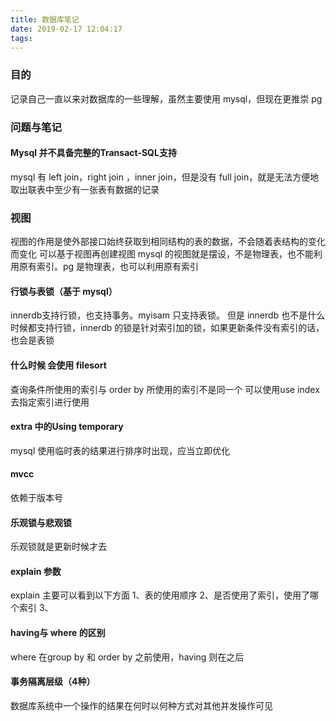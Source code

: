 ```yaml
---
title: 数据库笔记
date: 2019-02-17 12:04:17
tags:
---
```


### 目的
记录自己一直以来对数据库的一些理解，虽然主要使用 mysql，但现在更推崇 pg

### 问题与笔记
#### Mysql 并不具备完整的Transact-SQL支持
mysql 有 left join，right join ，inner join，但是没有 full join，就是无法方便地取出联表中至少有一张表有数据的记录

### 视图
视图的作用是使外部接口始终获取到相同结构的表的数据，不会随着表结构的变化而变化
可以基于视图再创建视图
mysql 的视图就是摆设，不是物理表，也不能利用原有索引。pg 是物理表，也可以利用原有索引

#### 行锁与表锁（基于 mysql）
 innerdb支持行锁，也支持事务。myisam 只支持表锁。
 但是 innerdb 也不是什么时候都支持行锁，innerdb 的锁是针对索引加的锁，如果更新条件没有索引的话，也会是表锁

#### 什么时候 会使用 filesort
查询条件所使用的索引与 order by 所使用的索引不是同一个
可以使用use index去指定索引进行使用

#### extra 中的Using temporary
mysql 使用临时表的结果进行排序时出现，应当立即优化

#### mvcc
依赖于版本号

#### 乐观锁与悲观锁
乐观锁就是更新时候才去


#### explain 参数
explain 主要可以看到以下方面
1、表的使用顺序
2、是否使用了索引，使用了哪个索引
3、

#### having与 where 的区别
where 在group by 和 order by 之前使用，having 则在之后

#### 事务隔离层级（4种）
数据库系统中一个操作的结果在何时以何种方式对其他并发操作可见

